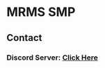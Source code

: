 # MRMS SMP
<h2> Contact </h2>
<h3>Discord Server: <a href="https://discord.gg/amc692KPqJ">Click Here</a></h3>
